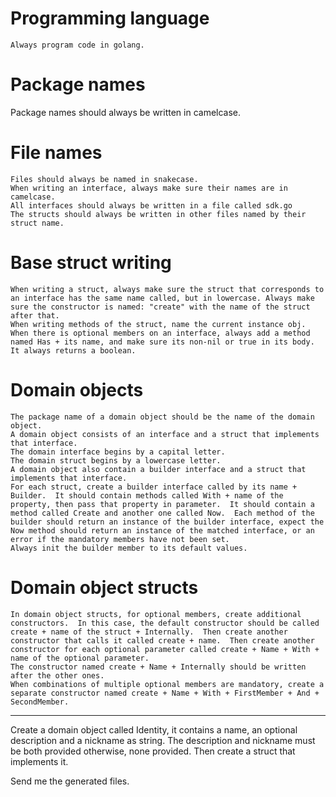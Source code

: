 # Programming language
    Always program code in golang.

# Package names
Package names should always be written in camelcase.

# File names
    Files should always be named in snakecase.
    When writing an interface, always make sure their names are in camelcase.
    All interfaces should always be written in a file called sdk.go
    The structs should always be written in other files named by their struct name.

# Base struct writing
    When writing a struct, always make sure the struct that corresponds to an interface has the same name called, but in lowercase. Always make sure the constructor is named: "create" with the name of the struct after that.
    When writing methods of the struct, name the current instance obj.
    When there is optional members on an interface, always add a method named Has + its name, and make sure its non-nil or true in its body.  It always returns a boolean.

# Domain objects
    The package name of a domain object should be the name of the domain object.
    A domain object consists of an interface and a struct that implements that interface.
    The domain interface begins by a capital letter.
    The domain struct begins by a lowercase letter.
    A domain object also contain a builder interface and a struct that implements that interface.
    For each struct, create a builder interface called by its name + Builder.  It should contain methods called With + name of the property, then pass that property in parameter.  It should contain a method called Create and another one called Now.  Each method of the builder should return an instance of the builder interface, expect the Now method should return an instance of the matched interface, or an error if the mandatory members have not been set.
    Always init the builder member to its default values.

    
# Domain object structs
    In domain object structs, for optional members, create additional constructors.  In this case, the default constructor should be called create + name of the struct + Internally.  Then create another constructor that calls it called create + name.  Then create another constructor for each optional parameter called create + Name + With + name of the optional parameter.
    The constructor named create + Name + Internally should be written after the other ones.
    When combinations of multiple optional members are mandatory, create a separate constructor named create + Name + With + FirstMember + And + SecondMember.



----
Create a domain object called Identity, it contains a name, an optional description and a nickname as string.  The description and nickname must be both provided otherwise, none provided. Then create a struct that implements it.

Send me the generated files.